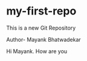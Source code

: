# my-first-repo
This is a new Git Repository
<br>

Author- Mayank Bhatwadekar

Hi Mayank.
How are you
